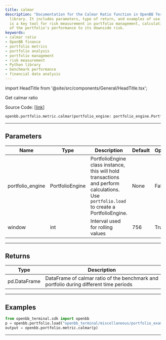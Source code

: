 ```yaml
---
title: calmar
description: "Documentation for the Calmar Ratio function in OpenBB Terminal, a Python"
  library. It includes parameters, type of return, and examples of use. This function
  is a key tool for risk measurement in portfolio management, calculating the ratio
  of the portfolio's performance to its downside risk.
keywords:
- calmar ratio
- OpenBB finance
- portfolio metrics
- portfolio analysis
- portfolio management
- risk measurement
- Python library
- benchmark performance
- financial data analysis
---
```


import HeadTitle from '@site/src/components/General/HeadTitle.tsx';

<HeadTitle title="portfolio.metric.calmar - Reference | OpenBB SDK Docs" />

Get calmar ratio

Source Code: [[link](https://github.com/OpenBB-finance/OpenBBTerminal/tree/main/openbb_terminal/portfolio/portfolio_model.py#L1522)]

```python
openbb.portfolio.metric.calmar(portfolio_engine: portfolio_engine.PortfolioEngine, window: int = 756)
```

---

## Parameters

| Name | Type | Description | Default | Optional |
| ---- | ---- | ----------- | ------- | -------- |
| portfolio_engine | PortfolioEngine | PortfolioEngine class instance, this will hold transactions and perform calculations.<br/>Use `portfolio.load` to create a PortfolioEngine. | None | False |
| window | int | Interval used for rolling values | 756 | True |


---

## Returns

| Type | Description |
| ---- | ----------- |
| pd.DataFrame | DataFrame of calmar ratio of the benchmark and portfolio during different time periods |
---

## Examples

```python
from openbb_terminal.sdk import openbb
p = openbb.portfolio.load("openbb_terminal/miscellaneous/portfolio_examples/holdings/example.csv")
output = openbb.portfolio.metric.calmar(p)
```

---
